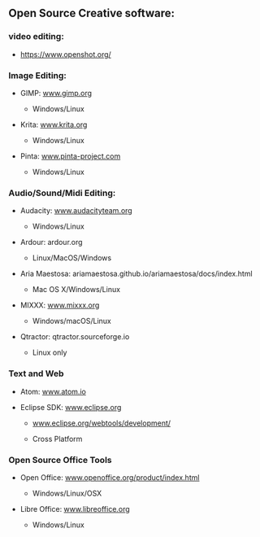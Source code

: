 ## Open Source Creative software:

### video editing:

* https://www.openshot.org/

### Image Editing:

* GIMP: www.gimp.org
  * Windows/Linux

* Krita: www.krita.org
  * Windows/Linux

* Pinta: www.pinta-project.com
  * Windows/Linux

### Audio/Sound/Midi Editing:

* Audacity: www.audacityteam.org
  * Windows/Linux

* Ardour: ardour.org
  * Linux/MacOS/Windows

* Aria Maestosa: ariamaestosa.github.io/ariamaestosa/docs/index.html
  * Mac OS X/Windows/Linux

* MIXXX: www.mixxx.org
  * Windows/macOS/Linux

* Qtractor: qtractor.sourceforge.io
  * Linux only

### Text and Web
* Atom: www.atom.io
* Eclipse SDK: www.eclipse.org

	* www.eclipse.org/webtools/development/

  * Cross Platform


### Open Source Office Tools

* Open Office: www.openoffice.org/product/index.html
  * Windows/Linux/OSX

* Libre Office: www.libreoffice.org
  * Windows/Linux
